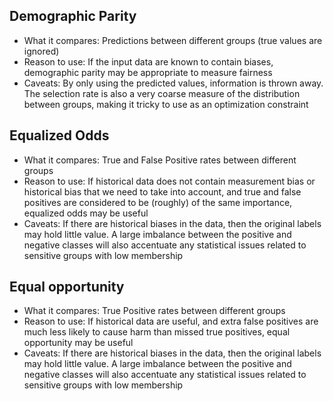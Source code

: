 ## Demographic Parity
* What it compares: Predictions between different groups (true values are ignored)
* Reason to use: If the input data are known to contain biases, demographic parity may be appropriate to measure fairness
* Caveats: By only using the predicted values, information is thrown away. The selection rate is also a very coarse measure of the distribution between groups, making it tricky to use as an optimization constraint

## Equalized Odds
* What it compares: True and False Positive rates between different groups
* Reason to use: If historical data does not contain measurement bias or historical bias that we need to take into account, and true and false positives are considered to be (roughly) of the same importance, equalized odds may be useful
* Caveats: If there are historical biases in the data, then the original labels may hold little value. A large imbalance between the positive and negative classes will also accentuate any statistical issues related to sensitive groups with low membership

## Equal opportunity
* What it compares: True Positive rates between different groups
* Reason to use: If historical data are useful, and extra false positives are much less likely to cause harm than missed true positives, equal opportunity may be useful
* Caveats: If there are historical biases in the data, then the original labels may hold little value. A large imbalance between the positive and negative classes will also accentuate any statistical issues related to sensitive groups with low membership
